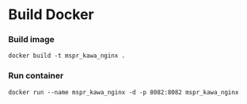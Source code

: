# Build Docker

### Build image

    docker build -t mspr_kawa_nginx .

### Run container

    docker run --name mspr_kawa_nginx -d -p 8082:8082 mspr_kawa_nginx
